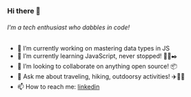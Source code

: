 ### Hi there 👋

###### I'm a tech enthusiast who dabbles in code!

- 🔭 I’m currently working on mastering data types in JS
- 🌱 I’m currently learning JavaScript, never stopped! :beginner::test_tube::black_nib:
- 👯 I’m looking to collaborate on anything open source! :package:
- 💬 Ask me about traveling, hiking, outdoorsy activities! :airplane::hiking_boot::sunrise_over_mountains:
- 📫 How to reach me: [linkedin](https://www.linkedin.com/in/cule219/)


<!--
**Cule219/Cule219** is a ✨ _special_ ✨ repository because its `README.md` (this file) appears on your GitHub profile.
###### I'm a 

- 🔭 I’m currently working on mastering data types in JS
- 🌱 I’m currently learning JavaScript, never stopped! :beginner::test_tube::black_nib:
- 👯 I’m looking to collaborate on anything open source! :package:
- 🤔 I’m looking for help with moving to Canada! :canada: :smile:
- 💬 Ask me about traveling, hiking, outdoorsy activities! :airplane::hiking_boot: 	:sunrise_over_mountains:
- 📫 How to reach me: [linkedin](https://www.linkedin.com/in/cule219/)
- 😄 Pronouns: ...
- ⚡ Fun fact: ...
-->
